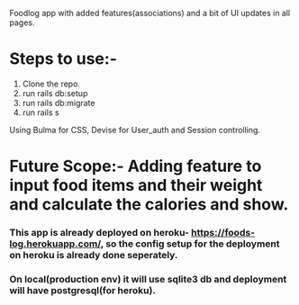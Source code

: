 Foodlog app with added features(associations) and a bit of UI updates in all pages. 

# Steps to use:-
1) Clone the repo.
2) run rails db:setup
3) run rails db:migrate
4) run rails s

Using Bulma for CSS, Devise for User_auth and Session controlling.

# Future Scope:- Adding feature to input food items and their weight and calculate the calories and show.

### This app is already deployed on heroku- https://foods-log.herokuapp.com/, so the config setup for the deployment on heroku is already done seperately. 

### On local(production env) it will use sqlite3 db and deployment will have postgresql(for heroku).
